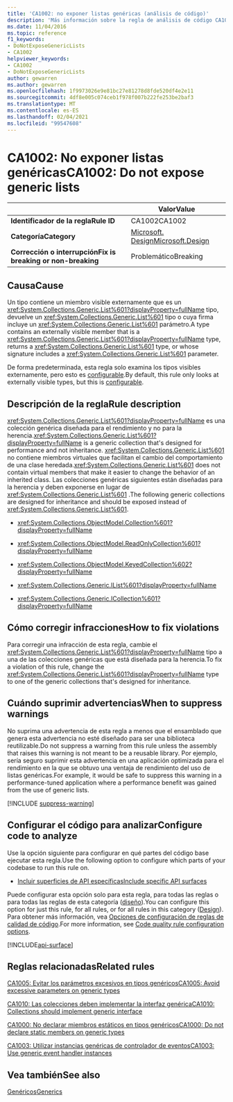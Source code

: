 ```yaml
---
title: 'CA1002: no exponer listas genéricas (análisis de código)'
description: 'Más información sobre la regla de análisis de código CA1002: no exponer listas genéricas'
ms.date: 11/04/2016
ms.topic: reference
f1_keywords:
- DoNotExposeGenericLists
- CA1002
helpviewer_keywords:
- CA1002
- DoNotExposeGenericLists
author: gewarren
ms.author: gewarren
ms.openlocfilehash: 1f9973026e9e81bc27e81278d8fde520df4e2e11
ms.sourcegitcommit: 4df8e005c074ceb1f978f007b222fe253be2baf3
ms.translationtype: MT
ms.contentlocale: es-ES
ms.lasthandoff: 02/04/2021
ms.locfileid: "99547608"
---
```

# <a name="ca1002-do-not-expose-generic-lists"></a><span data-ttu-id="a3e93-103">CA1002: No exponer listas genéricas</span><span class="sxs-lookup"><span data-stu-id="a3e93-103">CA1002: Do not expose generic lists</span></span>

| | <span data-ttu-id="a3e93-104">Valor</span><span class="sxs-lookup"><span data-stu-id="a3e93-104">Value</span></span> |
|-|-|
| <span data-ttu-id="a3e93-105">**Identificador de la regla**</span><span class="sxs-lookup"><span data-stu-id="a3e93-105">**Rule ID**</span></span> |<span data-ttu-id="a3e93-106">CA1002</span><span class="sxs-lookup"><span data-stu-id="a3e93-106">CA1002</span></span>|
| <span data-ttu-id="a3e93-107">**Categoría**</span><span class="sxs-lookup"><span data-stu-id="a3e93-107">**Category**</span></span> |[<span data-ttu-id="a3e93-108">Microsoft. Design</span><span class="sxs-lookup"><span data-stu-id="a3e93-108">Microsoft.Design</span></span>](design-warnings.md)|
| <span data-ttu-id="a3e93-109">**Corrección o interrupción**</span><span class="sxs-lookup"><span data-stu-id="a3e93-109">**Fix is breaking or non-breaking**</span></span> |<span data-ttu-id="a3e93-110">Problemático</span><span class="sxs-lookup"><span data-stu-id="a3e93-110">Breaking</span></span>|

## <a name="cause"></a><span data-ttu-id="a3e93-111">Causa</span><span class="sxs-lookup"><span data-stu-id="a3e93-111">Cause</span></span>

<span data-ttu-id="a3e93-112">Un tipo contiene un miembro visible externamente que es un <xref:System.Collections.Generic.List%601?displayProperty=fullName> tipo, devuelve un <xref:System.Collections.Generic.List%601> tipo o cuya firma incluye un <xref:System.Collections.Generic.List%601> parámetro.</span><span class="sxs-lookup"><span data-stu-id="a3e93-112">A type contains an externally visible member that is a <xref:System.Collections.Generic.List%601?displayProperty=fullName> type, returns a <xref:System.Collections.Generic.List%601> type, or whose signature includes a <xref:System.Collections.Generic.List%601> parameter.</span></span>

<span data-ttu-id="a3e93-113">De forma predeterminada, esta regla solo examina los tipos visibles externamente, pero esto es [configurable](#configure-code-to-analyze).</span><span class="sxs-lookup"><span data-stu-id="a3e93-113">By default, this rule only looks at externally visible types, but this is [configurable](#configure-code-to-analyze).</span></span>

## <a name="rule-description"></a><span data-ttu-id="a3e93-114">Descripción de la regla</span><span class="sxs-lookup"><span data-stu-id="a3e93-114">Rule description</span></span>

<span data-ttu-id="a3e93-115"><xref:System.Collections.Generic.List%601?displayProperty=fullName> es una colección genérica diseñada para el rendimiento y no para la herencia.</span><span class="sxs-lookup"><span data-stu-id="a3e93-115"><xref:System.Collections.Generic.List%601?displayProperty=fullName> is a generic collection that's designed for performance and not inheritance.</span></span> <span data-ttu-id="a3e93-116"><xref:System.Collections.Generic.List%601> no contiene miembros virtuales que facilitan el cambio del comportamiento de una clase heredada.</span><span class="sxs-lookup"><span data-stu-id="a3e93-116"><xref:System.Collections.Generic.List%601> does not contain virtual members that make it easier to change the behavior of an inherited class.</span></span> <span data-ttu-id="a3e93-117">Las colecciones genéricas siguientes están diseñadas para la herencia y deben exponerse en lugar de <xref:System.Collections.Generic.List%601> .</span><span class="sxs-lookup"><span data-stu-id="a3e93-117">The following generic collections are designed for inheritance and should be exposed instead of <xref:System.Collections.Generic.List%601>.</span></span>

- <xref:System.Collections.ObjectModel.Collection%601?displayProperty=fullName>

- <xref:System.Collections.ObjectModel.ReadOnlyCollection%601?displayProperty=fullName>

- <xref:System.Collections.ObjectModel.KeyedCollection%602?displayProperty=fullName>

- <xref:System.Collections.Generic.IList%601?displayProperty=fullName>

- <xref:System.Collections.Generic.ICollection%601?displayProperty=fullName>

## <a name="how-to-fix-violations"></a><span data-ttu-id="a3e93-118">Cómo corregir infracciones</span><span class="sxs-lookup"><span data-stu-id="a3e93-118">How to fix violations</span></span>

<span data-ttu-id="a3e93-119">Para corregir una infracción de esta regla, cambie el <xref:System.Collections.Generic.List%601?displayProperty=fullName> tipo a una de las colecciones genéricas que está diseñada para la herencia.</span><span class="sxs-lookup"><span data-stu-id="a3e93-119">To fix a violation of this rule, change the <xref:System.Collections.Generic.List%601?displayProperty=fullName> type to one of the generic collections that's designed for inheritance.</span></span>

## <a name="when-to-suppress-warnings"></a><span data-ttu-id="a3e93-120">Cuándo suprimir advertencias</span><span class="sxs-lookup"><span data-stu-id="a3e93-120">When to suppress warnings</span></span>

<span data-ttu-id="a3e93-121">No suprima una advertencia de esta regla a menos que el ensamblado que genera esta advertencia no esté diseñado para ser una biblioteca reutilizable.</span><span class="sxs-lookup"><span data-stu-id="a3e93-121">Do not suppress a warning from this rule unless the assembly that raises this warning is not meant to be a reusable library.</span></span> <span data-ttu-id="a3e93-122">Por ejemplo, sería seguro suprimir esta advertencia en una aplicación optimizada para el rendimiento en la que se obtuvo una ventaja de rendimiento del uso de listas genéricas.</span><span class="sxs-lookup"><span data-stu-id="a3e93-122">For example, it would be safe to suppress this warning in a performance-tuned application where a performance benefit was gained from the use of generic lists.</span></span>

[!INCLUDE [suppress-warning](../../../../includes/code-analysis/suppress-warning.md)]

## <a name="configure-code-to-analyze"></a><span data-ttu-id="a3e93-123">Configurar el código para analizar</span><span class="sxs-lookup"><span data-stu-id="a3e93-123">Configure code to analyze</span></span>

<span data-ttu-id="a3e93-124">Use la opción siguiente para configurar en qué partes del código base ejecutar esta regla.</span><span class="sxs-lookup"><span data-stu-id="a3e93-124">Use the following option to configure which parts of your codebase to run this rule on.</span></span>

- [<span data-ttu-id="a3e93-125">Incluir superficies de API específicas</span><span class="sxs-lookup"><span data-stu-id="a3e93-125">Include specific API surfaces</span></span>](#include-specific-api-surfaces)

<span data-ttu-id="a3e93-126">Puede configurar esta opción solo para esta regla, para todas las reglas o para todas las reglas de esta categoría ([diseño](design-warnings.md)).</span><span class="sxs-lookup"><span data-stu-id="a3e93-126">You can configure this option for just this rule, for all rules, or for all rules in this category ([Design](design-warnings.md)).</span></span> <span data-ttu-id="a3e93-127">Para obtener más información, vea [Opciones de configuración de reglas de calidad de código](../code-quality-rule-options.md).</span><span class="sxs-lookup"><span data-stu-id="a3e93-127">For more information, see [Code quality rule configuration options](../code-quality-rule-options.md).</span></span>

[!INCLUDE[api-surface](~/includes/code-analysis/api-surface.md)]

## <a name="related-rules"></a><span data-ttu-id="a3e93-128">Reglas relacionadas</span><span class="sxs-lookup"><span data-stu-id="a3e93-128">Related rules</span></span>

[<span data-ttu-id="a3e93-129">CA1005: Evitar los parámetros excesivos en tipos genéricos</span><span class="sxs-lookup"><span data-stu-id="a3e93-129">CA1005: Avoid excessive parameters on generic types</span></span>](ca1005.md)

[<span data-ttu-id="a3e93-130">CA1010: Las colecciones deben implementar la interfaz genérica</span><span class="sxs-lookup"><span data-stu-id="a3e93-130">CA1010: Collections should implement generic interface</span></span>](ca1010.md)

[<span data-ttu-id="a3e93-131">CA1000: No declarar miembros estáticos en tipos genéricos</span><span class="sxs-lookup"><span data-stu-id="a3e93-131">CA1000: Do not declare static members on generic types</span></span>](ca1000.md)

[<span data-ttu-id="a3e93-132">CA1003: Utilizar instancias genéricas de controlador de eventos</span><span class="sxs-lookup"><span data-stu-id="a3e93-132">CA1003: Use generic event handler instances</span></span>](ca1003.md)

## <a name="see-also"></a><span data-ttu-id="a3e93-133">Vea también</span><span class="sxs-lookup"><span data-stu-id="a3e93-133">See also</span></span>

[<span data-ttu-id="a3e93-134">Genéricos</span><span class="sxs-lookup"><span data-stu-id="a3e93-134">Generics</span></span>](../../../csharp/programming-guide/generics/index.md)
